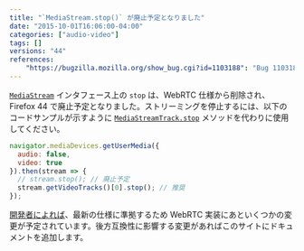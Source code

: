 ```yaml
---
title: "`MediaStream.stop()` が廃止予定となりました"
date: "2015-10-01T16:06:00-04:00"
categories: ["audio-video"]
tags: []
versions: "44"
references:
    "https://bugzilla.mozilla.org/show_bug.cgi?id=1103188": "Bug 1103188 - Implement MediaStream.addTrack()/removeTrack()"
---
```

[`MediaStream`](https://developer.mozilla.org/ja/docs/Web/API/MediaStream) インタフェース上の `stop` は、WebRTC 仕様から削除され、Firefox 44 で廃止予定となりました。ストリーミングを停止するには、以下のコードサンプルが示すように [`MediaStreamTrack.stop`](https://developer.mozilla.org/ja/docs/Web/API/MediaStreamTrack/stop) メソッドを代わりに使用してください。

```js
navigator.mediaDevices.getUserMedia({
  audio: false,
  video: true
}).then(stream => {
  // stream.stop(); // 廃止予定
  stream.getVideoTracks()[0].stop(); // 推奨
});
```

[開発者によれば](https://bugzilla.mozilla.org/show_bug.cgi?id=1103188#c106)、最新の仕様に準拠するため WebRTC 実装にあといくつかの変更が予定されています。後方互換性に影響する変更があればこのサイトにドキュメントを追加します。
